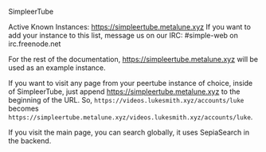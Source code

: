 SimpleerTube

Active Known Instances:
https://simpleertube.metalune.xyz
If you want to add your instance to this list, message us on our IRC: #simple-web on irc.freenode.net

For the rest of the documentation, https://simpleertube.metalune.xyz will be used as an example instance.

If you want to visit any page from your peertube instance of choice, inside of SimpleerTube, just append https://simpleertube.metalune.xyz to the beginning of the URL.
So, `https://videos.lukesmith.xyz/accounts/luke` becomes `https://simpleertube.metalune.xyz/videos.lukesmith.xyz/accounts/luke`.

If you visit the main page, you can search globally, it uses SepiaSearch in the backend.

